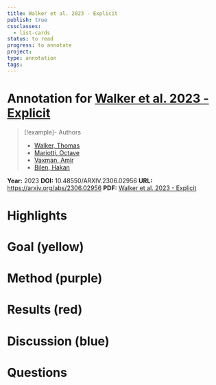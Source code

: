 ```yaml
---
title: Walker et al. 2023 - Explicit
publish: true
cssclasses:
  - list-cards
status: to read
progress: to annotate
project:
type: annotation
tags:
---
```

# Annotation for [Walker et al. 2023 - Explicit](Papers/References/Walker%20et%20al.%202023%20-%20Explicit)

> [!example]- Authors
> - [Walker, Thomas](Walker%2C%20Thomas)
> - [Mariotti, Octave](Mariotti%2C%20Octave)
> - [Vaxman, Amir](Vaxman%2C%20Amir)
> - [Bilen, Hakan](Bilen%2C%20Hakan)

**Year:** 2023
**DOI:** 10.48550/ARXIV.2306.02956
**URL:** https://arxiv.org/abs/2306.02956
**PDF:** [Walker et al. 2023 - Explicit](Papers/PDFs/Walker%20et%20al.%202023%20-%20Explicit%20Neural%20Surfaces%20Learning%20Continuous%20Geometry%20With%20Deformation%20Fields.pdf)

# Highlights


# Goal (yellow)


# Method (purple)


# Results (red)


# Discussion (blue)


# Questions


